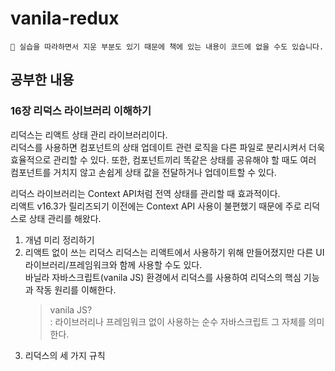# vanila-redux

```
🤟 실습을 따라하면서 지운 부분도 있기 때문에 책에 있는 내용이 코드에 없을 수도 있습니다.
```

## 공부한 내용
### 16장 리덕스 라이브러리 이해하기
리덕스는 리액트 상태 관리 라이브러리이다.<br>
리덕스를 사용하면 컴포넌트의 상태 업데이트 관련 로직을 다른 파일로 분리시켜서 더욱 효율적으로 관리할 수 있다. 또한, 컴포넌트끼리 똑같은 상태를 공유해야 할 때도 여러 컴포넌트를 거치지 않고 손쉽게 상태 값을 전달하거나 업데이트할 수 있다.

리덕스 라이브러리는 Context API처럼 전역 상태를 관리할 때 효과적이다.<br>
리액트 v16.3가 릴리즈되기 이전에는 Context API 사용이 불편했기 때문에 주로 리덕스로 상태 관리를 해왔다.

1. 개념 미리 정리하기
2. 리액트 없이 쓰는 리덕스
    리덕스는 리액트에서 사용하기 위해 만들어졌지만 다른 UI 라이브러리/프레임워크와 함께 사용할 수도 있다.<br>
    바닐라 자바스크립트(vanila JS) 환경에서 리덕스를 사용하여 리덕스의 핵심 기능과 작동 원리를 이해한다.
    > vanila JS?<br>
    : 라이브러리나 프레임워크 없이 사용하는 순수 자바스크립트 그 자체를 의미한다.
3. 리덕스의 세 가지 규칙
